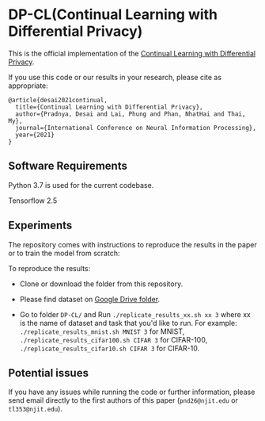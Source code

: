 # DP-CL(Continual Learning with Differential Privacy)

This is the official implementation of the [Continual Learning with Differential Privacy](https://arxiv.org/pdf/2110.05223.pdf).

If you use this code or our results in your research, please cite as appropriate:

```
@article{desai2021continual,
  title={Continual Learning with Differential Privacy},
  author={Pradnya, Desai and Lai, Phung and Phan, NhatHai and Thai, My},
  journal={International Conference on Neural Information Processing},
  year={2021}
}
```


## Software Requirements

Python 3.7 is used for the current codebase.

Tensorflow 2.5


## Experiments
The repository comes with instructions to reproduce the results in the paper or to train the model from scratch:

To reproduce the results:
+ Clone or download the folder from this repository.
+ Please find dataset on [Google Drive folder](https://drive.google.com/drive/folders/1RP22MIEFwH4jlo4Hrh7aTUKoHSJMbzhk?usp=sharing). 

+ Go to folder `DP-CL/` and Run `./replicate_results_xx.sh xx 3` where xx is the name of dataset and task that you'd like to run. 
For example:
`./replicate_results_mnist.sh MNIST 3` for MNIST,
`./replicate_results_cifar100.sh CIFAR 3` for CIFAR-100,
`./replicate_results_cifar10.sh CIFAR 3` for CIFAR-10.


## Potential issues 
If you have any issues while running the code or further information, please send email directly to the first authors of this paper (`pnd26@njit.edu` or `tl353@njit.edu`). 
